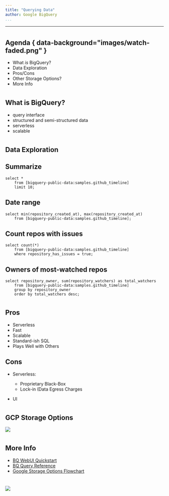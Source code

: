 ```yaml
---
title: "Querying Data"
author: Google BigQuery
...
```


---

#
## Agenda { data-background="images/watch-faded.png" }

- What _is_ BigQuery?
- Data Exploration
- Pros/Cons
- Other Storage Options?
- More Info


#
## What is BigQuery?

- query interface
- structured and semi-structured data
- serverless
- scalable


#
## Data Exploration

## Summarize

    select *
        from [bigquery-public-data:samples.github_timeline]
        limit 10;

## Date range

    select min(repository_created_at), max(repository_created_at)
        from [bigquery-public-data:samples.github_timeline];

## Count repos with issues

    select count(*)
        from [bigquery-public-data:samples.github_timeline]
        where repository_has_issues = true;

## Owners of most-watched repos

    select repository_owner, sum(repository_watchers) as total_watchers
        from [bigquery-public-data:samples.github_timeline] 
        group by repository_owner
        order by total_watchers desc;

#
## Pros

- Serverless
- Fast
- Scalable
- Standard-ish SQL
- Plays Well with Others

## Cons

- Serverless:

    - Proprietary Black-Box
    - Lock-in (Data Egress Charges

- UI


#
## GCP Storage Options

![](images/google-storage-options.svg)


#
## More Info

- [BQ WebUI Quickstart](https://cloud.google.com/bigquery/quickstart-web-ui)
- [BQ Query Reference](https://cloud.google.com/bigquery/docs/reference/legacy-sql)
- [Google Storage Options Flowchart](https://cloud.google.com/images/storage-options/flowchart.svg)


#

<img class="logo" src="images/berkeley-school-of-information-logo.png"/>


